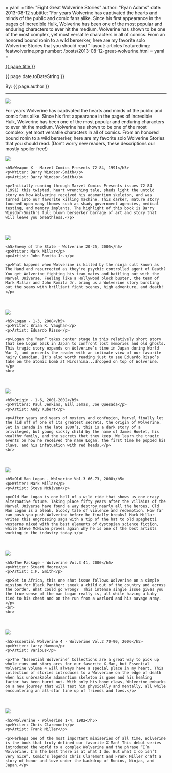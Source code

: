 = yaml =
title: "Eight Great Wolverine Stories"
author: "Ryan Adams"
date: 2013-08-12
subtitle: "For years Wolverine has captivated the hearts and minds of the public and comic fans alike. Since his first appearance in the pages of Incredible Hulk, Wolverine has been one of the most popular and enduring characters to ever hit the medium.  Wolverine has shown to be one of the most complex, yet most versatile characters in all of comics. From an honored bound ronin to a wild berserker, here are my favorite solo Wolverine Stories that you should read."
layout: articles
featuredimg: featwolverine.png
number: /posts/2013-08-12-great-wolverine.html
= yaml =

<a href="{{ page.url }}" class='postTitleLink'><p class='postTitle'>{{ page.title }}</p></a>
<p class='postPublished'>{{ page.date.toDateString }}</p>
<p class='postAuthor'>By: {{ page.author }}</p>
<hr>

<div>
  <img src='/images/forPosts/wolverine-banner.png' class='articlesImgCenter'>
  <p>For years Wolverine has captivated the hearts and minds of the public and comic fans alike. Since his first appearance in the pages of Incredible Hulk, Wolverine has been one of the most popular and enduring characters to ever hit the medium. Wolverine has shown to be one of the most complex, yet most versatile characters in all of comics. From an honored bound ronin to a wild berserker, here are my favorite solo Wolverine Stories that you should read. (Don’t worry new readers, these descriptions our mostly spoiler free!)</p>

  <div class='articleSection'>
    <img src='/images/forPosts/wolverine-weaponx.png' class='articlesCover group'>

    <h5>Weapon X - Marvel Comics Presents 72-84, 1991</h5>
    <p>Writer: Barry Windsor-Smith</p>
    <p>Artist: Barry Windsor-Smith</p>

    <p>Initially running through Marvel Comics Presents issues 72-84 (1991) this twisted, heart wrenching tale, sheds light the untold story on how Wolverine received his adamantium skeleton, and was turned into our favorite killing machine. This darker, mature story touched upon many themes such as shady government agencies, medical testing, and memory implants. The highlight of this book is Barry Winsdor-Smith's full blown berserker barrage of art and story that will leave you breathless.</p>
  </div>
  <br>
  <br>
  <div class='articleSection'>
    <img src='/images/forPosts/wolverine-enemy.png' class='articlesCover group'>

    <h5>Enemy of the State - Wolverine 20-25, 2005</h5>
    <p>Writer: Mark Millar</p>
    <p>Artist: John Romita Jr.</p>

    <p>What happens when Wolverine is killed by the ninja cult known as The Hand and resurrected as they're psychic controlled agent of Death? You get Wolverine fighting his team mates and battling out with the Marvel Universe. Feeling like a Hollywood block buster, the team of Mark Millar and John Romita Jr. bring us a Wolverine story bursting out the seams with brilliant fight scenes, high adventure, and death!</p>
  </div>
  <br>
  <br>
  <div class='articleSection'>
    <img src='/images/forPosts/wolverine-logan.png' class='articlesCover group'>

    <h5>Logan - 1-3, 2008</h5>
    <p>Writer: Brian K. Vaughan</p>
    <p>Artist: Eduardo Risso</p>

    <p>Logan the “man” takes center stage in this relatively short story that see Logan back in Japan to confront lost memories and old ghosts. This tragic story expands on Wolverine’s time in Japan during World War 2, and presents the reader with an intimate view of our favorite hairy Canadian. It’s also worth reading just to see Eduardo Risso’s take on the atomic bomb at Hiroshima...dropped on top of Wolverine.</p>
    <br>
  </div>
  <br>
  <br>
  <div class='articleSection'>
    <img src='/images/forPosts/wolverine-origin.png' class='articlesCover group'>

    <h5>Origin - 1-6, 2001-2002</h5>
    <p>Writers: Paul Jenkins, Bill Jemas, Joe Quesada</p>
    <p>Artist: Andy Kubert</p>

    <p>After years and years of mystery and confusion, Marvel finally let the lid off of one of its greatest secrets, the origin of Wolverine. Set in Canada in the late 1800’s, this is a dark story of a privileged, but young sickly child by the name of James Howlet, his wealthy family, and the secrets that they keep. We learn the tragic events on how he received the name Logan, the first time he popped his claws, and his infatuation with red heads.</p>
    <br>
  </div>
  <br>
  <br>
  <div class='articleSection'>
    <img src='/images/forPosts/wolverine-oldman.png' class='articlesCover group'>

    <h5>Old Man Logan - Wolverine Vol.3 66-73, 2008</h5>
    <p>Writer: Mark Millar</p>
    <p>Artist: Steve McNiven</p>

    <p>Old Man Logan is one hell of a wild ride that shows us one crazy alternative future. Taking place fifty years after the villains of the Marvel Universe have found a way destroy nearly all the heroes, Old Man Logan is a bleak, bloody tale of violence and redemption. How far can push you push Wolverine before he finally breaks? Mark Millar writes this engrossing saga with a tip of the hat to old spaghetti westerns mixed with the best elements of dystopian science fiction, while Steve McNiven proves again why he is one of the best artists working in the industry today.</p>
  </div>
  <br>
  <br>
  <div class='articleSection'>
    <img src='/images/forPosts/wolverine-package.png' class='articlesCover group'>

    <h5>The Package - Wolverine Vol.3 41, 2006</h5>
    <p>Writer: Stuart Moore</p>
    <p>Artist: C.P. Smith</p>

    <p>Set in Africa, this one shot issue follows Wolverine on a simple mission for Black Panther: sneak a child out of the country and across the border. What could go wrong?  This intense single issue gives you the true sense of the man Logan really is, all while having a baby tied to his chest and on the run from a warlord and his savage army.</p>
    <br>
    <br>
  </div>
  <br>
  <br>
  <div class='articleSection'>
    <img src='/images/forPosts/wolverine-essential.png' class='articlesCover group'>

    <h5>Essential Wolverine 4 - Wolverine Vol.2 70-90, 2006</h5>
    <p>Writer: Larry Hamma</p>
    <p>Artist: Various</p>

    <p>The “Essential Wolverine” Collections are a great way to pick up whole runs and story arcs for our favorite X-Man, but Essential Wolverine Volume 4 will always have a special place in my heart. This collection of stories introduces to a Wolverine on the edge of death when his unbreakable adamantium skeleton is gone and his healing factor has been burnt out. With only his bone claws, Wolverine embarks on a new journey that will test him physically and mentally, all while encountering an all-star line up of friends and foes.</p>
  </div>
  <br>
  <br>
  <div class='articleSection'>
    <img src='/images/forPosts/wolverine-wolverine.png' class='articlesCover group'>

    <h5>Wolverine - Wolverine 1-4, 1982</h5>
    <p>Writer: Chris Claremont</p>
    <p>Artist: Frank Miller</p>

    <p>Perhaps one of the most important miniseries of all time, Wolverine is the book that truly defined our favorite X-Man! This debut series introduced the world to a complex Wolverine and the phrase “I’m Wolverine. I’m the best there is at what I do. But what I do isn’t very nice”. Comic’s legends Chris Claremont and Frank Miller craft a story of honor and love under the backdrop of Ronins, Ninjas, and Japan.</p>
  </div>
</div>